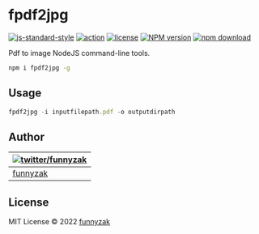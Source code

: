 # fpdf2jpg

[![js-standard-style](https://img.shields.io/badge/code_style-standard-brightgreen.svg)](https://github.com/feross/standard)
[![action][ci-image]][ci-url]
[![license][license-image]][repository-url]
[![NPM version][npm-image]][npm-url]
[![npm download][download-image]][download-url]

[ci-image]: https://img.shields.io/github/workflow/status/funnyzak/fpdf2jpg/Node.js%20CI
[ci-url]: https://github.com/funnyzak/fpdf2jpg/actions
[license-image]: https://img.shields.io/github/license/funnyzak/fpdf2jpg.svg?style=flat-square
[repository-url]: https://github.com/funnyzak/fpdf2jpg
[npm-image]: https://img.shields.io/npm/v/fpdf2jpg.svg?style=flat-square
[npm-url]: https://npmjs.org/package/fpdf2jpg
[download-image]: https://img.shields.io/npm/dm/fpdf2jpg.svg?style=flat-square
[download-url]: https://npmjs.org/package/fpdf2jpg

Pdf to image NodeJS command-line tools.

```sh
npm i fpdf2jpg -g
```

## Usage

```js
fpdf2jpg -i inputfilepath.pdf -o outputdirpath
```

## Author

| [![twitter/funnyzak](https://s.gravatar.com/avatar/c2437e240644b1317a4a356c6d6253ee?s=70)](https://twitter.com/funnyzak 'Follow @funnyzak on Twitter') |
| ------------------------------------------------------------------------------------------------------------------------------------------------------ |
| [funnyzak](https://yycc.me/)                                                                                                                           |

## License

MIT License © 2022 [funnyzak](https://github.com/funnyzak)
